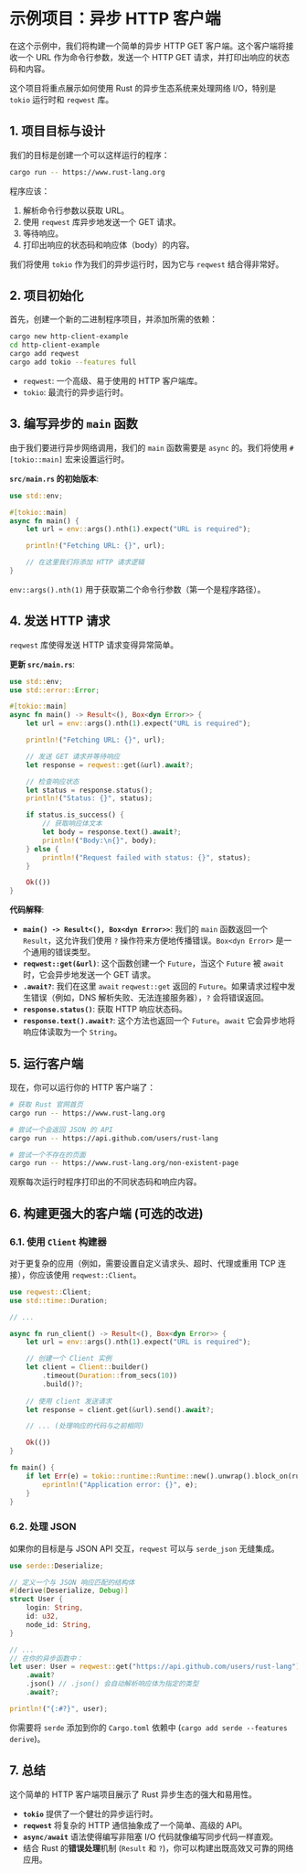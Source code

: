 # 示例项目：异步 HTTP 客户端

在这个示例中，我们将构建一个简单的异步 HTTP GET 客户端。这个客户端将接收一个 URL 作为命令行参数，发送一个 HTTP GET 请求，并打印出响应的状态码和内容。

这个项目将重点展示如何使用 Rust 的异步生态系统来处理网络 I/O，特别是 `tokio` 运行时和 `reqwest` 库。

## 1. 项目目标与设计

我们的目标是创建一个可以这样运行的程序：

```bash
cargo run -- https://www.rust-lang.org
```

程序应该：
1.  解析命令行参数以获取 URL。
2.  使用 `reqwest` 库异步地发送一个 GET 请求。
3.  等待响应。
4.  打印出响应的状态码和响应体（body）的内容。

我们将使用 `tokio` 作为我们的异步运行时，因为它与 `reqwest` 结合得非常好。

## 2. 项目初始化

首先，创建一个新的二进制程序项目，并添加所需的依赖：

```bash
cargo new http-client-example
cd http-client-example
cargo add reqwest
cargo add tokio --features full
```
-   `reqwest`: 一个高级、易于使用的 HTTP 客户端库。
-   `tokio`: 最流行的异步运行时。

## 3. 编写异步的 `main` 函数

由于我们要进行异步网络调用，我们的 `main` 函数需要是 `async` 的。我们将使用 `#[tokio::main]` 宏来设置运行时。

**`src/main.rs` 的初始版本**:
```rust
use std::env;

#[tokio::main]
async fn main() {
    let url = env::args().nth(1).expect("URL is required");

    println!("Fetching URL: {}", url);

    // 在这里我们将添加 HTTP 请求逻辑
}
```
`env::args().nth(1)` 用于获取第二个命令行参数（第一个是程序路径）。

## 4. 发送 HTTP 请求

`reqwest` 库使得发送 HTTP 请求变得异常简单。

**更新 `src/main.rs`**:
```rust
use std::env;
use std::error::Error;

#[tokio::main]
async fn main() -> Result<(), Box<dyn Error>> {
    let url = env::args().nth(1).expect("URL is required");

    println!("Fetching URL: {}", url);

    // 发送 GET 请求并等待响应
    let response = reqwest::get(&url).await?;

    // 检查响应状态
    let status = response.status();
    println!("Status: {}", status);

    if status.is_success() {
        // 获取响应体文本
        let body = response.text().await?;
        println!("Body:\n{}", body);
    } else {
        println!("Request failed with status: {}", status);
    }

    Ok(())
}
```

**代码解释**:
-   **`main() -> Result<(), Box<dyn Error>>`**: 我们的 `main` 函数返回一个 `Result`，这允许我们使用 `?` 操作符来方便地传播错误。`Box<dyn Error>` 是一个通用的错误类型。
-   **`reqwest::get(&url)`**: 这个函数创建一个 `Future`，当这个 `Future` 被 `await` 时，它会异步地发送一个 GET 请求。
-   **`.await?`**: 我们在这里 `await` `reqwest::get` 返回的 `Future`。如果请求过程中发生错误（例如，DNS 解析失败、无法连接服务器），`?` 会将错误返回。
-   **`response.status()`**: 获取 HTTP 响应状态码。
-   **`response.text().await?`**: 这个方法也返回一个 `Future`。`await` 它会异步地将响应体读取为一个 `String`。

## 5. 运行客户端

现在，你可以运行你的 HTTP 客户端了：

```bash
# 获取 Rust 官网首页
cargo run -- https://www.rust-lang.org

# 尝试一个会返回 JSON 的 API
cargo run -- https://api.github.com/users/rust-lang

# 尝试一个不存在的页面
cargo run -- https://www.rust-lang.org/non-existent-page
```
观察每次运行时程序打印出的不同状态码和响应内容。

## 6. 构建更强大的客户端 (可选的改进)

### 6.1. 使用 `Client` 构建器

对于更复杂的应用（例如，需要设置自定义请求头、超时、代理或重用 TCP 连接），你应该使用 `reqwest::Client`。

```rust
use reqwest::Client;
use std::time::Duration;

// ...

async fn run_client() -> Result<(), Box<dyn Error>> {
    let url = env::args().nth(1).expect("URL is required");

    // 创建一个 Client 实例
    let client = Client::builder()
        .timeout(Duration::from_secs(10))
        .build()?;
    
    // 使用 client 发送请求
    let response = client.get(&url).send().await?;

    // ... (处理响应的代码与之前相同)

    Ok(())
}

fn main() {
    if let Err(e) = tokio::runtime::Runtime::new().unwrap().block_on(run_client()) {
        eprintln!("Application error: {}", e);
    }
}
```

### 6.2. 处理 JSON

如果你的目标是与 JSON API 交互，`reqwest` 可以与 `serde_json` 无缝集成。

```rust
use serde::Deserialize;

// 定义一个与 JSON 响应匹配的结构体
#[derive(Deserialize, Debug)]
struct User {
    login: String,
    id: u32,
    node_id: String,
}

// ...
// 在你的异步函数中：
let user: User = reqwest::get("https://api.github.com/users/rust-lang")
    .await?
    .json() // .json() 会自动解析响应体为指定的类型
    .await?;

println!("{:#?}", user);
```
你需要将 `serde` 添加到你的 `Cargo.toml` 依赖中 (`cargo add serde --features derive`)。

## 7. 总结

这个简单的 HTTP 客户端项目展示了 Rust 异步生态的强大和易用性。
-   **`tokio`** 提供了一个健壮的异步运行时。
-   **`reqwest`** 将复杂的 HTTP 通信抽象成了一个简单、高级的 API。
-   **`async/await`** 语法使得编写非阻塞 I/O 代码就像编写同步代码一样直观。
-   结合 Rust 的**错误处理**机制 (`Result` 和 `?`)，你可以构建出既高效又可靠的网络应用。 